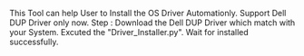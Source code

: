 This Tool can help User to Install the OS Driver Automationly. 
Support Dell DUP Driver only now.
Step : 
   Download the Dell DUP Driver which match with your System.
   Excuted the "Driver_Installer.py". 
   Wait for installed successfully.
